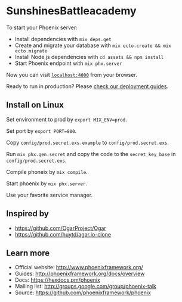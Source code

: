 # SunshinesBattleacademy

To start your Phoenix server:

  * Install dependencies with `mix deps.get`
  * Create and migrate your database with `mix ecto.create && mix ecto.migrate`
  * Install Node.js dependencies with `cd assets && npm install`
  * Start Phoenix endpoint with `mix phx.server`

Now you can visit [`localhost:4000`](http://localhost:4000) from your browser.

Ready to run in production? Please [check our deployment guides](http://www.phoenixframework.org/docs/deployment).

## Install on Linux

Set environment to prod by `export MIX_ENV=prod`.

Set port by `export PORT=800`.

Copy `config/prod.secret.exs.example` to `config/prod.secret.exs`.

Run `mix phx.gen.secret` and copy the code to the `secret_key_base` in `config/prod.secret.exs`.

Compile phoneix by `mix compile`.

Start phoenix by `mix phx.server`.

Use your favorite service manager.

## Inspired by

* https://github.com/OgarProject/Ogar
* https://github.com/huytd/agar.io-clone

## Learn more

  * Official website: http://www.phoenixframework.org/
  * Guides: http://phoenixframework.org/docs/overview
  * Docs: https://hexdocs.pm/phoenix
  * Mailing list: http://groups.google.com/group/phoenix-talk
  * Source: https://github.com/phoenixframework/phoenix
